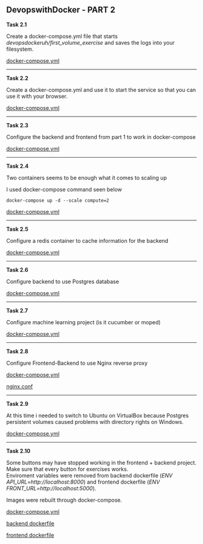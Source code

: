 ## DevopswithDocker - PART 2

**Task 2.1**

Create a docker-compose.yml file that starts *devopsdockeruh/first_volume_exercise* and saves the logs into your filesystem.  

[docker-compose.yml](./2.1/docker-compose.yml)  

____________________________________

**Task 2.2**  

Create a docker-compose.yml and use it to start the service so that you can use it with your browser.  

[docker-compose.yml](./2.2/docker-compose.yml)   
____________________________________

**Task 2.3**  

Configure the backend and frontend from part 1 to work in docker-compose  

[docker-compose.yml](./2.3/docker-compose.yml)  

____________________________________

**Task 2.4**  

Two containers seems to be enough what it comes to scaling up

I used docker-compose command seen below  

`docker-compose up -d --scale compute=2`  

[docker-compose.yml](./2.4/docker-compose.yml)

____________________________________

**Task 2.5**  

Configure a redis container to cache information for the backend  

[docker-compose.yml](./2.5/docker-compose.yml)  

____________________________________

**Task 2.6**

Configure backend to use Postgres database

[docker-compose.yml](./2.6/docker-compose.yml)  
____________________________________

**Task 2.7**  

Configure machine learning project (is it cucumber or moped)

[docker-compose.yml](./2.7/docker-compose.yml)  
____________________________________

**Task 2.8**  

Configure Frontend-Backend to use Nginx reverse proxy

[docker-compose.yml](./2.8/docker-compose.yml) 

[nginx.conf](./2.8/nginx.conf) 

____________________________________

**Task 2.9**  

At this time i needed to switch to Ubuntu on VirtualBox because Postgres persistent volumes caused problems with directory rights on Windows.

[docker-compose.yml](./2.9/docker-compose.yml) 
____________________________________

**Task 2.10**  

Some buttons may have stopped working in the frontend + backend project. Make sure that every button for exercises works.  
Enviroment variables were removed from backend dockerfile (_ENV API_URL=http://localhost:8000_) and frontend dockerfile (_ENV FRONT_URL=http://localhost:5000_).   

Images were rebuilt through docker-compose.  

[docker-compose.yml](./2.10/docker-compose.yml) 

[backend dockerfile](./2.10/dockerfile/backend/dockerfile)  

[frontend dockerfile](./2.10/dockerfile/frontend/dockerfile)  

 
